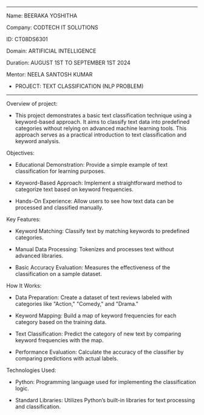 _____________________________________________________________________________________________________________________________________________________________________________________________________________________
Name: BEERAKA YOSHITHA

Company: CODTECH IT SOLUTIONS

ID: CT08DS6301

Domain: ARTIFICIAL INTELLIGENCE

Duration: AUGUST 1ST TO SEPTEMBER 1ST 2024

Mentor: NEELA SANTOSH KUMAR


 * PROJECT: TEXT CLASSIFICATION (NLP PROBLEM)
_____________________________________________________________________________________________________________________________________________________________________________________________________________________

Overview of project:

- This project demonstrates a basic text classification technique using a keyword-based approach. It aims to classify text data into predefined categories without relying on advanced machine learning tools. This approach serves as a practical introduction to text classification and keyword analysis.

Objectives:

- Educational Demonstration: Provide a simple example of text classification for learning purposes.

- Keyword-Based Approach: Implement a straightforward method to categorize text based on keyword frequencies.

- Hands-On Experience: Allow users to see how text data can be processed and classified manually.

Key Features:

- Keyword Matching: Classify text by matching keywords to predefined categories.

- Manual Data Processing: Tokenizes and processes text without advanced libraries.

- Basic Accuracy Evaluation: Measures the effectiveness of the classification on a sample dataset.

How It Works:

- Data Preparation: Create a dataset of text reviews labeled with categories like "Action," "Comedy," and "Drama."

- Keyword Mapping: Build a map of keyword frequencies for each category based on the training data.

- Text Classification: Predict the category of new text by comparing keyword frequencies with the map.

- Performance Evaluation: Calculate the accuracy of the classifier by comparing predictions with actual labels.

Technologies Used:

- Python: Programming language used for implementing the classification logic.

- Standard Libraries: Utilizes Python’s built-in libraries for text processing and classification.

